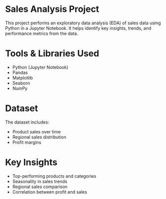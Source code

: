 # Sales Analysis Project 

This project performs an exploratory data analysis (EDA) of sales data using Python in a Jupyter Notebook. It helps identify key insights, trends, and performance metrics from the data.

# Tools & Libraries Used
- Python (Jupyter Notebook)
- Pandas
- Matplotlib
- Seaborn
- NumPy

# Dataset
The dataset includes:
- Product sales over time
- Regional sales distribution
- Profit margins



# Key Insights
- Top-performing products and categories
- Seasonality in sales trends
- Regional sales comparison
- Correlation between profit and sales



